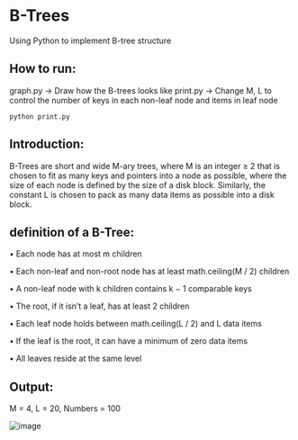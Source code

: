# B-Trees
Using Python to implement B-tree structure

## How to run:
graph.py -> Draw how the B-trees looks like
print.py -> Change M, L to control the number of keys in each non-leaf node and items in leaf node
```
python print.py
```

## Introduction:
B-Trees are short and wide M-ary trees, where M is an integer ≥ 2 that is chosen to fit as many keys and pointers into a node as possible, where the size of each node is defined by the size of a disk block. Similarly, the constant L is chosen to pack as many data items as possible into a disk block.

## definition of a B-Tree:
• Each node has at most m children

• Each non-leaf and non-root node has at least math.ceiling(M / 2) children

• A non-leaf node with k children contains k − 1 comparable keys

• The root, if it isn’t a leaf, has at least 2 children

• Each leaf node holds between math.ceiling(L / 2) and L data items

• If the leaf is the root, it can have a minimum of zero data items

• All leaves reside at the same level

## Output:
M = 4, L = 20, Numbers = 100

![image](https://user-images.githubusercontent.com/43212302/175808891-ddecbe79-194c-4383-a7d1-de7bf844520f.png)
